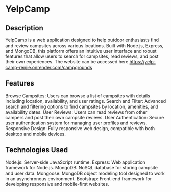# YelpCamp

## Description
YelpCamp is a web application designed to help outdoor enthusiasts find and review campsites across various locations. Built with Node.js, Express, and MongoDB, this platform offers an intuitive user interface and robust features that allow users to search for campsites, read reviews, and post their own experiences.
The website can be accessed here
https://yelp-camp-renjie.onrender.com/campgrounds

## Features
Browse Campsites: Users can browse a list of campsites with details including location, availability, and user ratings.
Search and Filter: Advanced search and filtering options to find campsites by location, amenities, and availability dates.
User Reviews: Users can read reviews from other campers and post their own campsite reviews.
User Authentication: Secure user authentication system for managing user profiles and reviews.
Responsive Design: Fully responsive web design, compatible with both desktop and mobile devices.

## Technologies Used
Node.js: Server-side JavaScript runtime.
Express: Web application framework for Node.js.
MongoDB: NoSQL database for storing campsite and user data.
Mongoose: MongoDB object modeling tool designed to work in an asynchronous environment.
Bootstrap: Front-end framework for developing responsive and mobile-first websites.
